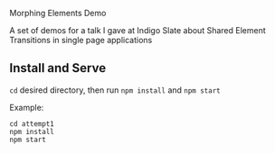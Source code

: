 Morphing Elements Demo

A set of demos for a talk I gave at Indigo Slate about Shared Element Transitions in single page applications

## Install and Serve

`cd` desired directory, then run `npm install` and `npm start`

Example:
```
cd attempt1
npm install
npm start
```
